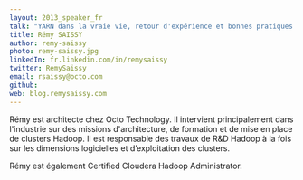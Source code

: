 ```yaml
---
layout: 2013_speaker_fr
talk: "YARN dans la vraie vie, retour d'expérience et bonnes pratiques tirées de sa mise en place pour un datalab"
title: Rémy SAISSY
author: remy-saissy
photo: remy-saissy.jpg
linkedIn: fr.linkedin.com/in/remysaissy
twitter: RemySaissy
email: rsaissy@octo.com
github: 
web: blog.remysaissy.com
---
```

Rémy est architecte chez Octo Technology. Il intervient principalement dans l'industrie sur des missions d'architecture, de formation et de mise en place de clusters Hadoop.
Il est responsable des travaux de R&D Hadoop à la fois sur les dimensions logicielles et d’exploitation des clusters.

Rémy est également Certified Cloudera Hadoop Administrator.